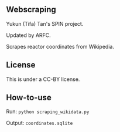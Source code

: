 ## Webscraping

Yukun (Tifa) Tan's SPIN project.

Updated by ARFC.

Scrapes reactor coordinates from Wikipedia.


## License

This is under a CC-BY license. 


## How-to-use

Run:
`python scraping_wikidata.py`

Output:
`coordinates.sqlite`